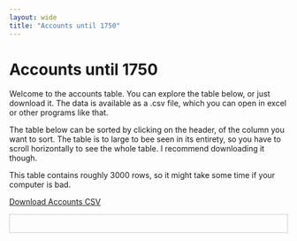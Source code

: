 ```yaml
---
layout: wide
title: "Accounts until 1750"
---
```

<h1>Accounts until 1750</h1>

<p>
   Welcome to the accounts table. You can explore the table below, or just download it. The data is available as a .csv file, which you can open in excel or other programs like that. 
 <p>
<p>

   The table below can be sorted by clicking on the header, of the column you want to sort. The table is to large to bee seen in its entirety, so you have to scroll horizontally to see the whole table. I recommend downloading it though. 
<p>
<p>

   This table contains roughly 3000 rows, so it might take some time if your computer is bad. 
</p>
<p>

<a href="{{ '/Sources_by_type/Regnskap_inventar.csv' | relative_url }}" download class="download-btn">
  Download Accounts CSV
</a>
<p>


<!-- Main table container -->
<div id="table-container" style="overflow-x:auto; border:1px solid #ccc;">
  <!-- We start with an empty table. DataTables + JS will create headers. -->
  <table id="dynamic-table" class="display" style="width:100%;">
    <!-- No <thead> or <tbody> here, we’ll let DataTables handle it dynamically. -->
  </table>
</div>

<script>
// 1. On DOMContentLoaded, parse the CSV and build the table.
document.addEventListener('DOMContentLoaded', function() {
  // Path to your CSV (adjust if needed, or use relative_url if a Jekyll path)
  const csvUrl = "{{ '/Sources_by_type/Regnskap_inventar.csv' | relative_url }}";

  console.log("Parsing CSV from", csvUrl);

  Papa.parse(csvUrl, {
    download: true,
    header: true,       // first row = headers
    skipEmptyLines: true,
    complete: function(results) {
      if (!results.data || results.data.length === 0) {
        console.warn("CSV parse returned 0 rows");
        return;
      }
      console.log("CSV parse found rows:", results.data.length);
      console.log("Sample row:", results.data[0]);
      console.log("Fields (headers):", results.meta.fields);

     // 2. Dynamically create DataTables column definitions from the CSV headers
const dynamicColumns = results.meta.fields.map(field => {
  // Basic column setup for each field
  let col = {
    title: field,
    data: field
  };

if (["Digitized_link", "Transcription_link", "Table_link", "Archival_portal_link"].includes(field)) {
  col.render = function(url) {
    if (!url || url.trim().toLowerCase() === 'x') {
  return `<span class="btn no-link"></i> No link</span>`;
}
    return `<a href="${url}" target="_blank" class="btn btn-sm btn-primary">Link</a>`;
  };
}

  return col;
});

// 3. Initialize DataTables with dynamic columns
const table = $('#dynamic-table').DataTable({
  data: results.data,       
  columns: dynamicColumns,  
  scrollX: true,            
  autoWidth: false,
  paging: false,
  searching: true,
  ordering: true,
  info: false,
  dom: 'frtip',
  initComplete: function() {
            console.log("DataTables initComplete. Rows:", this.api().rows().count());
            // Set placeholder text for global search input
            $('div.dataTables_filter input').attr('placeholder', 'Type here to search');
    
  }
});


    }
  });
});

</script>